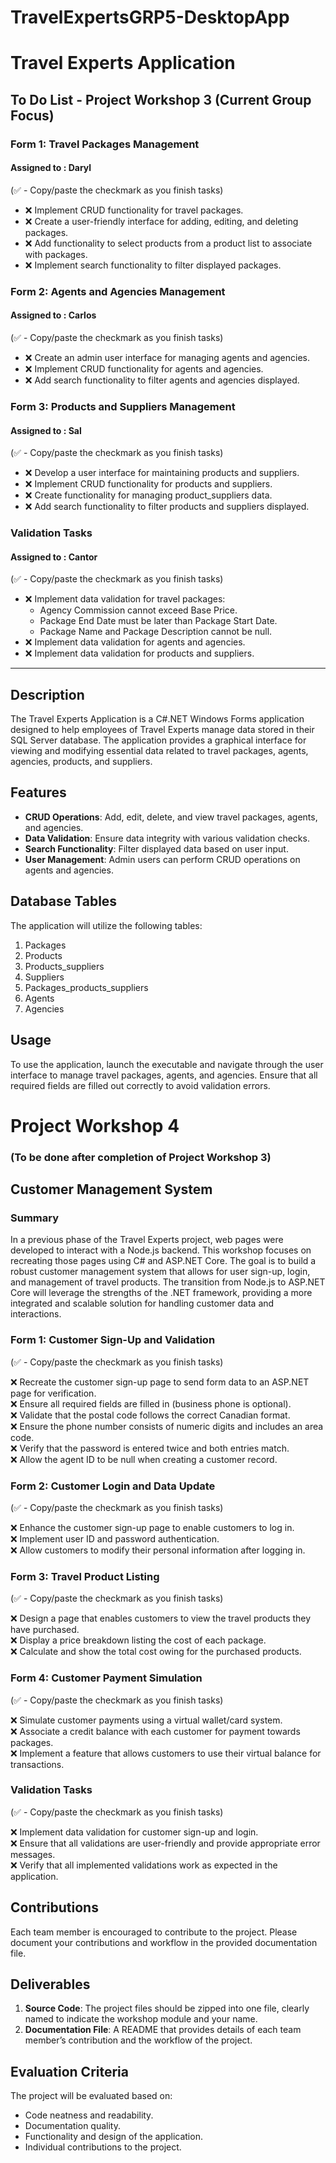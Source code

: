 # TravelExpertsGRP5-DesktopApp

# Travel Experts Application


## To Do List - Project Workshop 3 (Current Group Focus)

### Form 1: Travel Packages Management
#### Assigned to : Daryl
(✅ - Copy/paste the checkmark as you finish tasks) 
- ❌ Implement CRUD functionality for travel packages.
- ❌ Create a user-friendly interface for adding, editing, and deleting packages.
- ❌ Add functionality to select products from a product list to associate with packages.
- ❌ Implement search functionality to filter displayed packages.

### Form 2: Agents and Agencies Management
#### Assigned to : Carlos
(✅ - Copy/paste the checkmark as you finish tasks)
- ❌ Create an admin user interface for managing agents and agencies.
- ❌ Implement CRUD functionality for agents and agencies.
- ❌ Add search functionality to filter agents and agencies displayed.

### Form 3: Products and Suppliers Management
#### Assigned to : Sal
(✅ - Copy/paste the checkmark as you finish tasks)
- ❌ Develop a user interface for maintaining products and suppliers.
- ❌ Implement CRUD functionality for products and suppliers.
- ❌ Create functionality for managing product_suppliers data.
- ❌ Add search functionality to filter products and suppliers displayed.

### Validation Tasks
#### Assigned to : Cantor
(✅ - Copy/paste the checkmark as you finish tasks)
- ❌ Implement data validation for travel packages:
  - Agency Commission cannot exceed Base Price.
  - Package End Date must be later than Package Start Date.
  - Package Name and Package Description cannot be null.
- ❌ Implement data validation for agents and agencies.
- ❌ Implement data validation for products and suppliers.

---

## Description
The Travel Experts Application is a C#.NET Windows Forms application designed to help employees of Travel Experts manage data stored in their SQL Server database. The application provides a graphical interface for viewing and modifying essential data related to travel packages, agents, agencies, products, and suppliers.

## Features
- **CRUD Operations**: Add, edit, delete, and view travel packages, agents, and agencies.
- **Data Validation**: Ensure data integrity with various validation checks.
- **Search Functionality**: Filter displayed data based on user input.
- **User Management**: Admin users can perform CRUD operations on agents and agencies.

## Database Tables
The application will utilize the following tables:
1. Packages
2. Products
3. Products_suppliers
4. Suppliers
5. Packages_products_suppliers
6. Agents
7. Agencies

## Usage
To use the application, launch the executable and navigate through the user interface to manage travel packages, agents, and agencies. Ensure that all required fields are filled out correctly to avoid validation errors.


# Project Workshop 4 
### (To be done after completion of Project Workshop 3)

## Customer Management System

### Summary
In a previous phase of the Travel Experts project, web pages were developed to interact with a Node.js backend. This workshop focuses on recreating those pages using C# and ASP.NET Core. The goal is to build a robust customer management system that allows for user sign-up, login, and management of travel products. The transition from Node.js to ASP.NET Core will leverage the strengths of the .NET framework, providing a more integrated and scalable solution for handling customer data and interactions.

### Form 1: Customer Sign-Up and Validation
(✅ - Copy/paste the checkmark as you finish tasks)

❌ Recreate the customer sign-up page to send form data to an ASP.NET page for verification.  
❌ Ensure all required fields are filled in (business phone is optional).  
❌ Validate that the postal code follows the correct Canadian format.  
❌ Ensure the phone number consists of numeric digits and includes an area code.  
❌ Verify that the password is entered twice and both entries match.  
❌ Allow the agent ID to be null when creating a customer record.  

### Form 2: Customer Login and Data Update
(✅ - Copy/paste the checkmark as you finish tasks)

❌ Enhance the customer sign-up page to enable customers to log in.  
❌ Implement user ID and password authentication.  
❌ Allow customers to modify their personal information after logging in.  

### Form 3: Travel Product Listing
(✅ - Copy/paste the checkmark as you finish tasks)

❌ Design a page that enables customers to view the travel products they have purchased.  
❌ Display a price breakdown listing the cost of each package.  
❌ Calculate and show the total cost owing for the purchased products.  

### Form 4: Customer Payment Simulation
(✅ - Copy/paste the checkmark as you finish tasks)

❌ Simulate customer payments using a virtual wallet/card system.  
❌ Associate a credit balance with each customer for payment towards packages.  
❌ Implement a feature that allows customers to use their virtual balance for transactions.  

### Validation Tasks
(✅ - Copy/paste the checkmark as you finish tasks)

❌ Implement data validation for customer sign-up and login.  
❌ Ensure that all validations are user-friendly and provide appropriate error messages.  
❌ Verify that all implemented validations work as expected in the application.  

## Contributions
Each team member is encouraged to contribute to the project. Please document your contributions and workflow in the provided documentation file.

## Deliverables
1. **Source Code**: The project files should be zipped into one file, clearly named to indicate the workshop module and your name.
2. **Documentation File**: A README that provides details of each team member’s contribution and the workflow of the project.

## Evaluation Criteria
The project will be evaluated based on:
- Code neatness and readability.
- Documentation quality.
- Functionality and design of the application.
- Individual contributions to the project.

